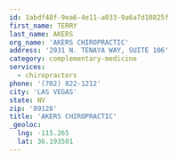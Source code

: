 ```yaml
---
id: 1abdf48f-9ea6-4e11-a033-9a6a7d10825f
first_name: TERRY
last_name: AKERS
org_name: 'AKERS CHIROPRACTIC'
address: '2931 N. TENAYA WAY, SUITE 106'
category: complementary-medicine
services:
  - chiropractors
phone: '(702) 822-1212'
city: 'LAS VEGAS'
state: NV
zip: '89128'
title: 'AKERS CHIROPRACTIC'
_geoloc:
  lng: -115.265
  lat: 36.193501
---
```

